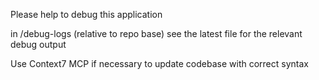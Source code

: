 Please help to debug this application

in /debug-logs (relative to repo base) see the latest file for the relevant debug output

Use Context7 MCP if necessary to update codebase with correct syntax